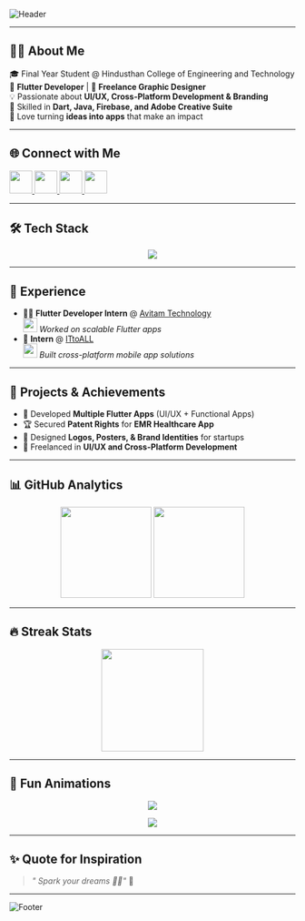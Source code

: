 <!-- Header -->
![Header](https://capsule-render.vercel.app/api?type=waving&color=gradient&height=200&section=header&text=Hi%20👋,%20I'm%20Madhupriya%20G&fontSize=38&fontColor=fff&animation=fadeIn&desc=Flutter%20Developer%20|%20UI/UX%20Designer%20|%20Creative%20Thinker&descAlignY=55&descAlign=50)

---

## 👩‍💻 About Me  
🎓 Final Year Student @ Hindusthan College of Engineering and Technology  
📱 **Flutter Developer** | 🎨 **Freelance Graphic Designer**  
💡 Passionate about **UI/UX, Cross-Platform Development & Branding**  
🔧 Skilled in **Dart, Java, Firebase, and Adobe Creative Suite**  
🚀 Love turning **ideas into apps** that make an impact  

---

## 🌐 Connect with Me  
<p align="left">
<a href="https://www.linkedin.com/in/madhu1436" target="_blank">
  <img src="https://skillicons.dev/icons?i=linkedin" width="40" height="40"/>
</a>
<a href="mailto:madhu.officialz1436@gmail.com">
  <img src="https://skillicons.dev/icons?i=gmail" width="40" height="40"/>
</a>
<a href="https://github.com/madhu1436" target="_blank">
  <img src="https://skillicons.dev/icons?i=github" width="40" height="40"/>
</a>
<a href="https://www.figma.com" target="_blank">
  <img src="https://skillicons.dev/icons?i=figma" width="40" height="40"/>
</a>
</p>

---

## 🛠️ Tech Stack  
<p align="center">
<img src="https://skillicons.dev/icons?i=flutter,dart,java,firebase,html,css,js,react,git,vscode,ps,ai,figma" />
</p>

---

## 💼 Experience  
- 👩‍💻 **Flutter Developer Intern** @ [Avitam Technology](https://avitamtech.com)  
  <img src="https://avatars.githubusercontent.com/u/83119730?s=200" width="25"/> *Worked on scalable Flutter apps*  
- 🔹 **Intern** @ [ITtoALL](https://ittoall.com)  
  <img src="https://ittoall.com/logo.png" width="25"/> *Built cross-platform mobile app solutions*  

---

## 🚀 Projects & Achievements  
- 📱 Developed **Multiple Flutter Apps** (UI/UX + Functional Apps)  
- 🏆 Secured **Patent Rights** for **EMR Healthcare App**  
- 🎨 Designed **Logos, Posters, & Brand Identities** for startups  
- 🌟 Freelanced in **UI/UX and Cross-Platform Development**  

---

## 📊 GitHub Analytics  
<p align="center">
<img src="https://github-readme-stats.vercel.app/api?username=madhu1436&show_icons=true&theme=react&hide_border=true&bg_color=0D1117&title_color=58A6FF&icon_color=F8D866" height="160"/>
<img src="https://github-readme-stats.vercel.app/api/top-langs/?username=madhu1436&layout=compact&theme=react&hide_border=true&bg_color=0D1117&title_color=58A6FF" height="160"/>
</p>

---

## 🔥 Streak Stats  
<p align="center">
<img src="https://github-readme-streak-stats.herokuapp.com?user=madhu1436&theme=react&hide_border=true&background=0D1117&stroke=58A6FF&ring=F8D866&fire=F8D866&currStreakLabel=58A6FF" height="180"/>
</p>

---

## 🎉 Fun Animations  
<p align="center">
  <img src="https://github-profile-trophy.vercel.app/?username=madhu1436&theme=radical&no-frame=true&no-bg=true&margin-w=15&margin-h=15" />
</p>

<p align="center">
  <img src="https://github-readme-activity-graph.vercel.app/graph?username=madhu1436&theme=react-dark&bg_color=0D1117&hide_border=true&line=58A6FF&point=F8D866" />
</p>

---

## ✨ Quote for Inspiration  
> *" Spark your dreams 💫💥"* 🌟  

---

<!-- Footer -->
![Footer](https://capsule-render.vercel.app/api?type=waving&color=gradient&height=120&section=footer)